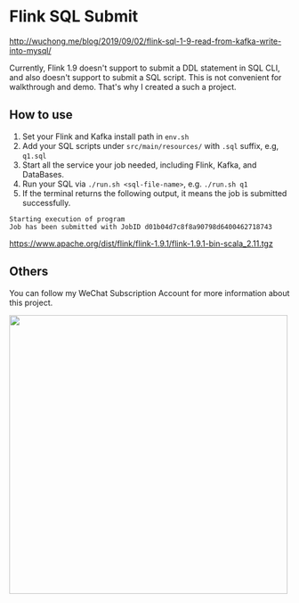 # Flink SQL Submit

http://wuchong.me/blog/2019/09/02/flink-sql-1-9-read-from-kafka-write-into-mysql/



Currently, Flink 1.9 doesn't support to submit a DDL statement in SQL CLI, and also doesn't support to submit a SQL script.
This is not convenient for walkthrough and demo. That's why I created a such a project.

## How to use

1. Set your Flink and Kafka install path in `env.sh`
2. Add your SQL scripts under `src/main/resources/` with `.sql` suffix, e.g, `q1.sql`
3. Start all the service your job needed, including Flink, Kafka, and DataBases.
3. Run your SQL via `./run.sh <sql-file-name>`, e.g. `./run.sh q1`
4. If the terminal returns the following output, it means the job is submitted successfully.

```
Starting execution of program
Job has been submitted with JobID d01b04d7c8f8a90798d6400462718743
```
https://www.apache.org/dist/flink/flink-1.9.1/flink-1.9.1-bin-scala_2.11.tgz

## Others

You can follow my WeChat Subscription Account for more information about this project.

<img src="https://img.alicdn.com/tfs/TB1.ajIlIbpK1RjSZFyXXX_qFXa-1004-541.png" width="500px" />

